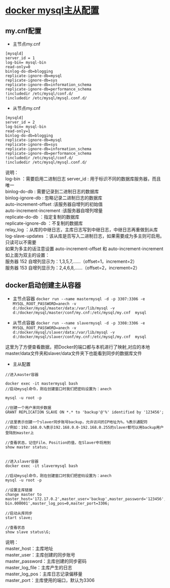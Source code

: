 # [docker mysql主从配置](https://www.cnblogs.com/w2206/p/6963065.html)

## my.cnf配置
* 主节点my.cnf
```
[mysqld]
server_id = 1
log-bin= mysql-bin
read-only=0
binlog-do-db=blogging
replicate-ignore-db=mysql
replicate-ignore-db=sys
replicate-ignore-db=information_schema
replicate-ignore-db=performance_schema
!includedir /etc/mysql/conf.d/
!includedir /etc/mysql/mysql.conf.d/
```
* 从节点my.cnf
```
[mysqld]
server_id = 2
log-bin= mysql-bin
read-only=1
binlog-do-db=blogging
replicate-ignore-db=mysql
replicate-ignore-db=sys
replicate-ignore-db=information_schema
replicate-ignore-db=performance_schema
!includedir /etc/mysql/conf.d/
!includedir /etc/mysql/mysql.conf.d/
```

说明：   
log-bin ：需要启用二进制日志 
server_id : 用于标识不同的数据库服务器，而且唯一    
binlog-do-db : 需要记录到二进制日志的数据库   
binlog-ignore-db : 忽略记录二进制日志的数据库   
auto-increment-offset :该服务器自增列的初始值   
auto-increment-increment :该服务器自增列增量      
replicate-do-db ：指定复制的数据库   
replicate-ignore-db ：不复制的数据库   
relay_log ：从库的中继日志，主库日志写到中继日志，中继日志再重做到从库   
log-slave-updates ：该从库是否写入二进制日志，如果需要成为多主则可启用。只读可以不需要  
如果为多主的话注意设置 auto-increment-offset 和 auto-increment-increment   
如上面为双主的设置：   
服务器 152 自增列显示为：1,3,5,7,……（offset=1，increment=2）     
服务器 153 自增列显示为：2,4,6,8,……（offset=2，increment=2）    

## docker启动创建主从容器
* 主节点容器
`docker run --name mastermysql -d -p 3307:3306 -e MYSQL_ROOT_PASSWORD=anech -v d:/docker/mysql/master/data:/var/lib/mysql -v d:/docker/mysql/master/conf/my.cnf:/etc/mysql/my.cnf  mysql`  

* 从节点容器
`docker run --name slavermysql -d -p 3308:3306 -e MYSQL_ROOT_PASSWORD=anech -v d:/docker/mysql/slaver/data:/var/lib/mysql -v d:/docker/mysql/slaver/conf/my.cnf:/etc/mysql/my.cnf  mysql` 

这里为了方便查看数据，把Docker的端口都与本机进行了映射,对应的本地master/data文件夹和slaver/data文件夹下也能看到同步的数据库文件  

* 主从配置
```
//进入master容器

docker exec -it mastermysql bash
//启动mysql命令，刚在创建窗口时我们把密码设置为：anech

mysql -u root -p

//创建一个用户来同步数据
GRANT REPLICATION SLAVE ON *.* to 'backup'@'%' identified by '123456';

//这里表示创建一个slaver同步账号backup，允许访问的IP地址为%，%表示通配符
//例如：192.168.0.%表示192.168.0.0-192.168.0.255的slaver都可以用backup用户登陆到master上

//查看状态，记住File、Position的值，在Slaver中将用到
show master status;


//进入slaver容器
docker exec -it slavermysql bash

//启动mysql命令，刚在创建窗口时我们把密码设置为：anech
mysql -u root -p

//设置主库链接
change master to master_host='172.17.0.2',master_user='backup',master_password='123456',master_log_file='mysql-bin.000001',master_log_pos=0,master_port=3306;

//启动从库同步
start slave;

//查看状态
show slave status\G;
```

说明：  
master_host：主库地址  
master_user：主库创建的同步账号    
master_password：主库创建的同步密码   
master_log_file：主库产生的日志    
master_log_pos：主库日志记录偏移量  
master_port：主库使用的端口，默认为3306